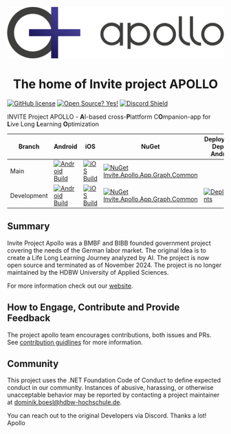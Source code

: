 <p align="center">
  <img src="/swag/logo.svg">
</p>

<h1 align="center">The home of Invite project APOLLO</h1>

[![GitHub license](https://img.shields.io/github/license/Naereen/StrapDown.js.svg)](https://github.com/Naereen/StrapDown.js/blob/master/LICENSE)
[![Open Source? Yes!](https://badgen.net/badge/Open%20Source%20%3F/Yes%21/blue?icon=github)](https://github.com/Naereen/badges/)
[![Discord Shield](https://discordapp.com/api/guilds/883335407377465395/widget.png?style=shield)](https://discord.gg/fKE2KNwmcH)

INVITE Project APOLLO - **A**I-based cross-**P**lattform C**O**mpanion-app for **L**ive Long **L**earning **O**ptimization

| Branch | Android | iOS | NuGet | Deploy iOS / Deploy Android |
| -------------- | --------------- | --------------- | --------------- | --------------- |
| Main | [![Android Build](https://github.com/HDBW/APOLLO/actions/workflows/android.yml/badge.svg?branch=main)](https://github.com/HDBW/APOLLO/actions/workflows/android.yml) | [![iOS Build](https://github.com/HDBW/APOLLO/actions/workflows/ios.yml/badge.svg?branch=main)](https://github.com/HDBW/APOLLO/actions/workflows/ios.yml) | [![NuGet Invite.Apollo.App.Graph.Common](https://github.com/HDBW/APOLLO/actions/workflows/dotnetnuget.yml/badge.svg)](https://github.com/HDBW/APOLLO/actions/workflows/dotnetnuget.yml) |  |
| Development | [![Android Build](https://github.com/HDBW/APOLLO/actions/workflows/android.yml/badge.svg?branch=development)](https://github.com/HDBW/APOLLO/actions/workflows/android.yml) | [![iOS Build](https://github.com/HDBW/APOLLO/actions/workflows/ios.yml/badge.svg?branch=development)](https://github.com/HDBW/APOLLO/actions/workflows/ios.yml) | [![NuGet Invite.Apollo.App.Graph.Common](https://github.com/HDBW/APOLLO/actions/workflows/dotnetnuget.yml/badge.svg?branch=development)](https://github.com/HDBW/APOLLO/actions/workflows/dotnetnuget.yml) |  [![Deployments](https://github.com/HDBW/APOLLO/actions/workflows/deployment.yml/badge.svg)](https://github.com/HDBW/APOLLO/actions/workflows/deployment.yml) | 

## Summary

Invite Project Apollo was a BMBF and BIBB founded government project covering the needs of the German labor market. The original Idea is to create a Life Long Learning Journey analyzed by AI.
The project is now open source and terminated as of November 2024. The project is no longer maintained by the HDBW University of Applied Sciences.

For more information check out our [website](https://project-apollo.de/). 

## How to Engage, Contribute and Provide Feedback

The project apollo team encourages contributions, both issues and PRs. See [contribution guidlines](CONTRIBUTION.md) for more information.


## Community

This project uses the .NET Foundation Code of Conduct to define expected conduct in our community. Instances of abusive, harassing, or otherwise unacceptable behavior may be reported by contacting a project maintainer at dominik.boesl@hdbw-hochschule.de.

You can reach out to the original Developers via Discord.
Thanks a lot! Apollo
